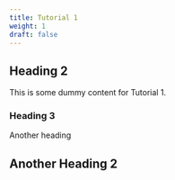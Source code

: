 ```yaml
---
title: Tutorial 1
weight: 1
draft: false
---
```


## Heading 2

This is some dummy content for Tutorial 1.

### Heading 3

Another heading

## Another Heading 2


